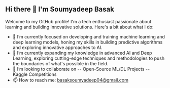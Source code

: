 ## Hi there 👋 I'm Soumyadeep Basak
<!--
**Soumyadeep-Basak/Soumyadeep-Basak** is a ✨ _special_ ✨ repository because its `README.md` (this file) appears on your GitHub profile.-->
Welcome to my GitHub profile! I'm a tech enthusiast passionate about learning and building innovative solutions. Here's a bit about what I do:

- 🔭 I’m currently focused on developing and training machine learning and deep learning models, honing my skills in building predictive algorithms and exploring innovative approaches to AI.
- 🌱 I’m currently expanding my knowledge in advanced AI and Deep Learning, exploring cutting-edge techniques and methodologies to push the boundaries of what's possible in the field.
- 👯 I’m looking to collaborate on 
     -- Open-Source ML/DL Projects
     -- Kaggle Competitions
- 📫 How to reach me: basaksoumyadeep04@gmail.com


